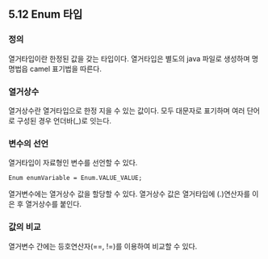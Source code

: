 ## 5.12 Enum 타입
### 정의
열거타입이란 한정된 값을 갖는 타입이다.
열거타입은 별도의 java 파일로 생성하며 명명법읍 camel 표기법을 따른다.
### 열거상수
열거상수란 열거타입으로 한정 지을 수 있는 값이다.
모두 대문자로 표기하며 여러 단어로 구성된 경우 언더바(_)로 잇는다.
### 변수의 선언
열거타입이 자료형인 변수를 선언할 수 있다.
~~~
Enum enumVariable = Enum.VALUE_VALUE;
~~~
열거변수에는 열거상수 값을 할당할 수 있다.
열거상수 값은 열거타입에 (.)연산자를 이은 후 열거상수를 붙인다.
### 값의 비교
열거변수 간에는 등호연산자(==, !=)를 이용하여 비교할 수 있다.
